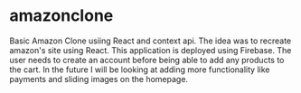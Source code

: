 # amazonclone
Basic Amazon Clone usiing React and context api. 
The idea was to recreate amazon's site using React. 
This application is deployed using Firebase.
The user needs to create an account before being able to add any products to the cart. 
In the future I will be looking at adding more functionality like payments and sliding images on the homepage.
